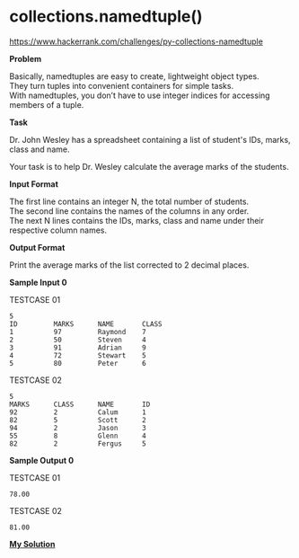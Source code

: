 # collections.namedtuple()

https://www.hackerrank.com/challenges/py-collections-namedtuple

**Problem**

Basically, namedtuples are easy to create, lightweight object types.   
They turn tuples into convenient containers for simple tasks.   
With namedtuples, you don’t have to use integer indices for accessing members of a tuple. 

**Task** 

Dr. John Wesley has a spreadsheet containing a list of student's IDs, marks, class and name.  
  
Your task is to help Dr. Wesley calculate the average marks of the students.  

**Input Format**

The first line contains an integer N, the total number of students.   
The second line contains the names of the columns in any order.   
The next N lines contains the IDs, marks, class and name under their respective column names.

**Output Format**

Print the average marks of the list corrected to 2 decimal places.

**Sample Input 0**

TESTCASE 01
```
5
ID         MARKS      NAME       CLASS     
1          97         Raymond    7         
2          50         Steven     4         
3          91         Adrian     9         
4          72         Stewart    5         
5          80         Peter      6   
```

TESTCASE 02
```
5
MARKS      CLASS      NAME       ID        
92         2          Calum      1         
82         5          Scott      2         
94         2          Jason      3         
55         8          Glenn      4         
82         2          Fergus     5 
```

**Sample Output 0**

TESTCASE 01
```
78.00
```

TESTCASE 02
```
81.00
```

[**My Solution**](answer.py)
